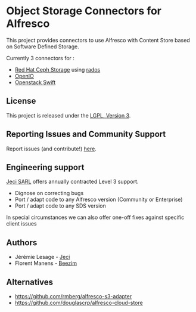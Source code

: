 # Object Storage Connectors for Alfresco

This project provides connectors to use Alfresco with Content Store based on Software Defined Storage.

Currently 3 connectors for :

* [Red Hat Ceph Storage](https://www.redhat.com/fr/technologies/storage/ceph) using [rados](http://docs.ceph.com/docs/master/rados/api/librados-intro/)
* [OpenIO](http://openio.io/)
* [Openstack Swift](http://docs.openstack.org/developer/swift/)

## License

This project is released under the [LGPL, Version 3](https://www.gnu.org/licenses/lgpl.html).


## Reporting Issues and Community Support

Report issues (and contribute!) [here](https://github.com/jeci-sarl/alfresco-object-storage-connectors/issues?milestone=1&state=open).

## Engineering support

[Jeci SARL](https://jeci.fr/about.html) offers annually contracted Level 3 support.

- Dignose on correcting bugs
- Port / adapt code to any Alfresco version (Community or Enterprise)
- Port / adapt code to any SDS version


In special circumstances we can also offer one-off fixes against specific client issues


## Authors

- Jérémie Lesage - [Jeci](https://jeci.fr)
- Florent Manens - [Beezim](https://beezim.fr)


## Alternatives

* https://github.com/rmberg/alfresco-s3-adapter
* https://github.com/douglascrp/alfresco-cloud-store
